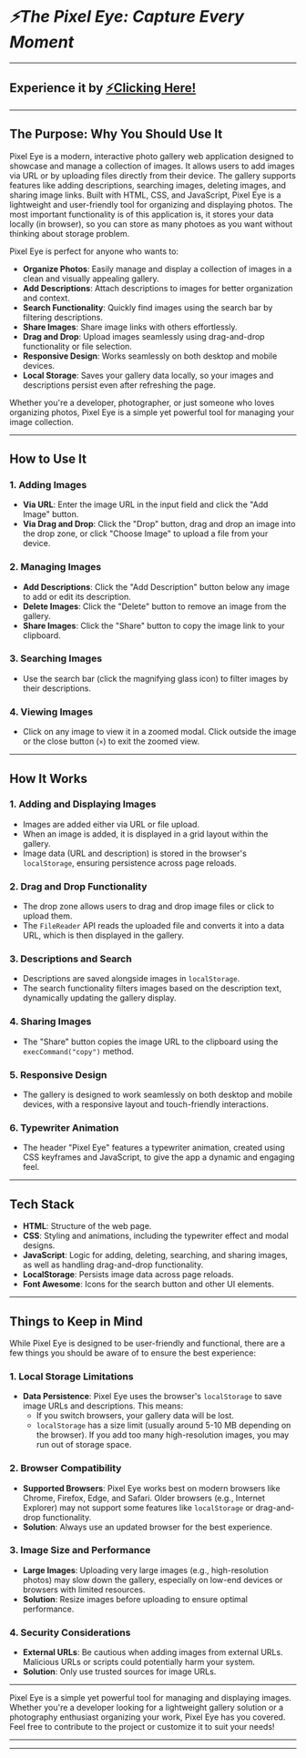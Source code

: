 # **_⚡The Pixel Eye: Capture Every Moment_**
---

## **Experience it by [⚡Clicking Here!](https://pixel-eye.vercel.app/)**

---

## **The Purpose: Why You Should Use It**

Pixel Eye is a modern, interactive photo gallery web application designed to showcase and manage a collection of images. It allows users to add images via URL or by uploading files directly from their device. The gallery supports features like adding descriptions, searching images, deleting images, and sharing image links. Built with HTML, CSS, and JavaScript, Pixel Eye is a lightweight and user-friendly tool for organizing and displaying photos. The most important functionality is of this application is, it stores your data locally (in browser), so you can store as many photoes as you want without thinking about storage problem.

Pixel Eye is perfect for anyone who wants to:
- **Organize Photos**: Easily manage and display a collection of images in a clean and visually appealing gallery.
- **Add Descriptions**: Attach descriptions to images for better organization and context.
- **Search Functionality**: Quickly find images using the search bar by filtering descriptions.
- **Share Images**: Share image links with others effortlessly.
- **Drag and Drop**: Upload images seamlessly using drag-and-drop functionality or file selection.
- **Responsive Design**: Works seamlessly on both desktop and mobile devices.
- **Local Storage**: Saves your gallery data locally, so your images and descriptions persist even after refreshing the page.

Whether you're a developer, photographer, or just someone who loves organizing photos, Pixel Eye is a simple yet powerful tool for managing your image collection.

---

## **How to Use It**

### **1. Adding Images**
- **Via URL**: Enter the image URL in the input field and click the "Add Image" button.
- **Via Drag and Drop**: Click the "Drop" button, drag and drop an image into the drop zone, or click "Choose Image" to upload a file from your device.

### **2. Managing Images**
- **Add Descriptions**: Click the "Add Description" button below any image to add or edit its description.
- **Delete Images**: Click the "Delete" button to remove an image from the gallery.
- **Share Images**: Click the "Share" button to copy the image link to your clipboard.

### **3. Searching Images**
- Use the search bar (click the magnifying glass icon) to filter images by their descriptions.

### **4. Viewing Images**
- Click on any image to view it in a zoomed modal. Click outside the image or the close button (`×`) to exit the zoomed view.

---

## **How It Works**

### **1. Adding and Displaying Images**
- Images are added either via URL or file upload.
- When an image is added, it is displayed in a grid layout within the gallery.
- Image data (URL and description) is stored in the browser's `localStorage`, ensuring persistence across page reloads.

### **2. Drag and Drop Functionality**
- The drop zone allows users to drag and drop image files or click to upload them.
- The `FileReader` API reads the uploaded file and converts it into a data URL, which is then displayed in the gallery.

### **3. Descriptions and Search**
- Descriptions are saved alongside images in `localStorage`.
- The search functionality filters images based on the description text, dynamically updating the gallery display.

### **4. Sharing Images**
- The "Share" button copies the image URL to the clipboard using the `execCommand("copy")` method.

### **5. Responsive Design**
- The gallery is designed to work seamlessly on both desktop and mobile devices, with a responsive layout and touch-friendly interactions.

### **6. Typewriter Animation**
- The header "Pixel Eye" features a typewriter animation, created using CSS keyframes and JavaScript, to give the app a dynamic and engaging feel.

---

## **Tech Stack**
- **HTML**: Structure of the web page.
- **CSS**: Styling and animations, including the typewriter effect and modal designs.
- **JavaScript**: Logic for adding, deleting, searching, and sharing images, as well as handling drag-and-drop functionality.
- **LocalStorage**: Persists image data across page reloads.
- **Font Awesome**: Icons for the search button and other UI elements.

---

## **Things to Keep in Mind**

While Pixel Eye is designed to be user-friendly and functional, there are a few things you should be aware of to ensure the best experience:

### **1. Local Storage Limitations**
- **Data Persistence**: Pixel Eye uses the browser's `localStorage` to save image URLs and descriptions. This means:
  - If you switch browsers, your gallery data will be lost.
  - `localStorage` has a size limit (usually around 5-10 MB depending on the browser). If you add too many high-resolution images, you may run out of storage space.

### **2. Browser Compatibility**
- **Supported Browsers**: Pixel Eye works best on modern browsers like Chrome, Firefox, Edge, and Safari. Older browsers (e.g., Internet Explorer) may not support some features like `localStorage` or drag-and-drop functionality.
- **Solution**: Always use an updated browser for the best experience.

### **3. Image Size and Performance**
- **Large Images**: Uploading very large images (e.g., high-resolution photos) may slow down the gallery, especially on low-end devices or browsers with limited resources.
- **Solution**: Resize images before uploading to ensure optimal performance.

### **4. Security Considerations**
- **External URLs**: Be cautious when adding images from external URLs. Malicious URLs or scripts could potentially harm your system.
- **Solution**: Only use trusted sources for image URLs.

--- 

Pixel Eye is a simple yet powerful tool for managing and displaying images. Whether you're a developer looking for a lightweight gallery solution or a photography enthusiast organizing your work, Pixel Eye has you covered. Feel free to contribute to the project or customize it to suit your needs!

--- 
---

